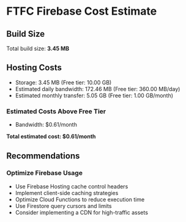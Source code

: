 # FTFC Firebase Cost Estimate

## Build Size

Total build size: **3.45 MB**

## Hosting Costs

- Storage: 3.45 MB (Free tier: 10.00 GB)
- Estimated daily bandwidth: 172.46 MB (Free tier: 360.00 MB/day)
- Estimated monthly transfer: 5.05 GB (Free tier: 1.00 GB/month)

### Estimated Costs Above Free Tier

- Bandwidth: $0.61/month

**Total estimated cost: $0.61/month**

## Recommendations

### Optimize Firebase Usage

- Use Firebase Hosting cache control headers
- Implement client-side caching strategies
- Optimize Cloud Functions to reduce execution time
- Use Firestore query cursors and limits
- Consider implementing a CDN for high-traffic assets

